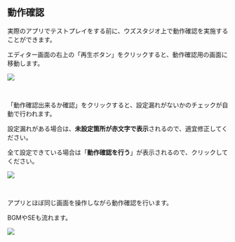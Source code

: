 ## 動作確認

実際のアプリでテストプレイをする前に、ウズスタジオ上で動作確認を実施することができます。

エディター画面の右上の「再生ボタン」をクリックすると、動作確認用の画面に移動します。

![](../../images/demo1.png)

<br>

「動作確認出来るか確認」をクリックすると、設定漏れがないかのチェックが自動で行われます。

設定漏れがある場合は、**未設定箇所が赤文字で表示**されるので、適宜修正してください。

全て設定できている場合は「**動作確認を行う**」が表示されるので、クリックしてください。

![](../../images/demo2.png)

<br>

アプリとほぼ同じ画面を操作しながら動作確認を行います。

BGMやSEも流れます。

![](../../images/demo3.png)
